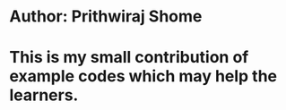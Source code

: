 # Author: Prithwiraj Shome
# This is my small contribution of example codes which may help the learners.
